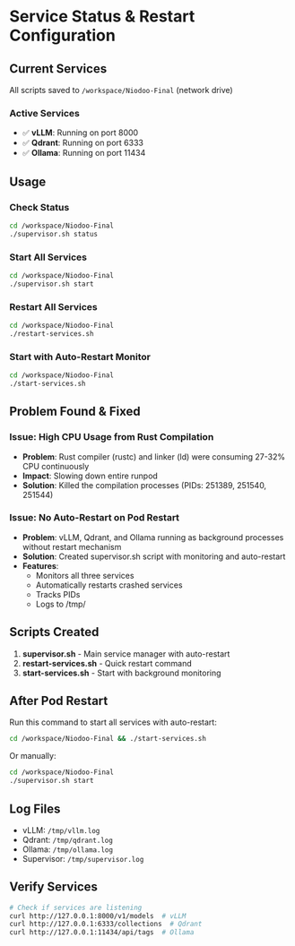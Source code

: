 # Service Status & Restart Configuration

## Current Services

All scripts saved to `/workspace/Niodoo-Final` (network drive)

### Active Services
- ✅ **vLLM**: Running on port 8000
- ✅ **Qdrant**: Running on port 6333  
- ✅ **Ollama**: Running on port 11434

## Usage

### Check Status
```bash
cd /workspace/Niodoo-Final
./supervisor.sh status
```

### Start All Services
```bash
cd /workspace/Niodoo-Final
./supervisor.sh start
```

### Restart All Services
```bash
cd /workspace/Niodoo-Final
./restart-services.sh
```

### Start with Auto-Restart Monitor
```bash
cd /workspace/Niodoo-Final
./start-services.sh
```

## Problem Found & Fixed

### Issue: High CPU Usage from Rust Compilation
- **Problem**: Rust compiler (rustc) and linker (ld) were consuming 27-32% CPU continuously
- **Impact**: Slowing down entire runpod
- **Solution**: Killed the compilation processes (PIDs: 251389, 251540, 251544)

### Issue: No Auto-Restart on Pod Restart
- **Problem**: vLLM, Qdrant, and Ollama running as background processes without restart mechanism
- **Solution**: Created supervisor.sh script with monitoring and auto-restart
- **Features**:
  - Monitors all three services
  - Automatically restarts crashed services
  - Tracks PIDs
  - Logs to /tmp/

## Scripts Created

1. **supervisor.sh** - Main service manager with auto-restart
2. **restart-services.sh** - Quick restart command
3. **start-services.sh** - Start with background monitoring

## After Pod Restart

Run this command to start all services with auto-restart:
```bash
cd /workspace/Niodoo-Final && ./start-services.sh
```

Or manually:
```bash
cd /workspace/Niodoo-Final
./supervisor.sh start
```

## Log Files

- vLLM: `/tmp/vllm.log`
- Qdrant: `/tmp/qdrant.log`
- Ollama: `/tmp/ollama.log`
- Supervisor: `/tmp/supervisor.log`

## Verify Services

```bash
# Check if services are listening
curl http://127.0.0.1:8000/v1/models  # vLLM
curl http://127.0.0.1:6333/collections  # Qdrant
curl http://127.0.0.1:11434/api/tags  # Ollama
```

